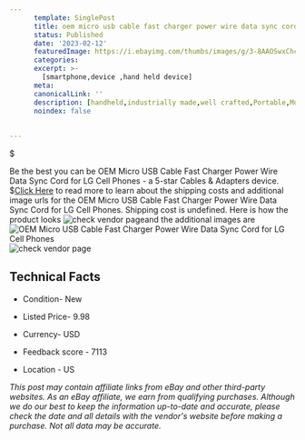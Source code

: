 ```yaml
---
      template: SinglePost
      title: oem micro usb cable fast charger power wire data sync cord for lg cell phones
      status: Published
      date: '2023-02-12'
      featuredImage: https://i.ebayimg.com/thumbs/images/g/3-8AAOSwxChcprCE/s-l225.jpg
      categories: 
      excerpt: >-
        [smartphone,device ,hand held device]
      meta:
      canonicalLink: ''
      description: [handheld,industrially made,well crafted,Portable,Mobile,Compact,Convenient,Lightweight,Maneuverable,Man-portable,Miniature,Carriable,Hand-held,Light,Holdable,Transportable,Mobile device,Pocket-sized,On-the-go,Wireless,Cordless,Compact size,Convenient size, smartphone,device ,hand held device]
      noindex: false
      
        
---
```

$

Be the best you can be OEM Micro USB Cable Fast Charger Power Wire Data Sync Cord for LG Cell Phones - a 5-star Cables & Adapters device.
$[Click Here](https://www.ebay.com/itm/254189358833?hash=item3b2eddcef1%3Ag%3A3-8AAOSwxChcprCE&mkevt=1&mkcid=1&mkrid=711-53200-19255-0&campid=%253CePNCampaignId%253E&customid=%253CreferenceId%253E&toolid=10049) to read more to learn about the shipping costs and additional image urls for the OEM Micro USB Cable Fast Charger Power Wire Data Sync Cord for LG Cell Phones. Shipping cost is undefined. Here is how the product looks ![check vendor page](https://i.ebayimg.com/thumbs/images/g/3-8AAOSwxChcprCE/s-l225.jpg)and the additional images are![OEM Micro USB Cable Fast Charger Power Wire Data Sync Cord for LG Cell Phones](https://i.ebayimg.com/images/g/3-8AAOSwxChcprCE/s-l640.jpg)![check vendor page](https://origin-galleryplus.ebayimg.com/ws/web/254189358833_2_0_1/225x225.jpg,https://origin-galleryplus.ebayimg.com/ws/web/254189358833_3_0_1/225x225.jpg,https://origin-galleryplus.ebayimg.com/ws/web/254189358833_4_0_1/225x225.jpg,https://origin-galleryplus.ebayimg.com/ws/web/254189358833_5_0_1/225x225.jpg)



 ## Technical Facts 



     
      

 - Condition- New 


      

 - Listed Price- 9.98 


      

 - Currency- USD 


      

 - Feedback score - 7113 


      

 - Location - US 


      
      

 *_This post may contain affiliate links from eBay and other third-party websites. As an eBay affiliate, we earn from qualifying purchases. Although we do our best to keep the information up-to-date and accurate, please check the date and all details with the vendor's website before making a purchase. Not all data may be accurate._*






